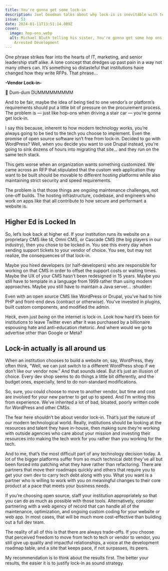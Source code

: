 ```yaml
---
title: You're gonna get some lock-in
description: Joel Goodman talks about why lock-in is inevitable with technology decisions.
issue: 53
date: 2024-01-11T13:51:14.809Z
cover:
  image: hop-ons.webp
  alt: Michael Bluth telling his sister, You're gonna get some hop ons. From
    Arrested Development
---
```

One phrase strikes fear into the hearts of IT, marketing, and senior leadership staff alike. A lone concept that dredges up past pain in a way not many others can. It’s something so distasteful that institutions have changed how they write RFPs. That phrase...

**\-Vendor Lock-in-**

🎵 Dum-dum DUMMMMMMMMM

And to be fair, maybe the idea of being tied to one vendor’s or platform’s requirements should put a little bit of pressure on the procurement process. The problem is — just like hop-ons when driving a stair car — you’re gonna get lock-in.

I say this because, inherent to how modern technology works, you’re always going to be tied to the tech you choose to implement. Even the promise of open source software isn’t free from lock-in. Decided to go with WordPress? Well, when you decide you want to use Drupal instead, you’re going to sink dozens of hours into migrating that site... and they run on the same tech stack.

This gets worse when an organization wants something customized. We came across an RFP that stipulated that the custom web application they want to be built should be movable to different hosting platforms while also maintaining strict security and speed requirements.

The problem is that those things are ongoing maintenance challenges, not one-off builds. The hosting infrastructure, codebase, and engineers who work on apps like that all contribute to how secure and performant a website is.

## Higher Ed is Locked In

So, let’s look back at higher ed. If your institution runs its website on a proprietary CMS like t4, Omni CMS, or Cascade CMS (the big players in our industry), then you chose to be locked in. You see this every day when sending support tickets to your vendor of choice. You see, but may not realize, the consequences of that lock-in.

Maybe you hired developers (or half-developers) who are responsible for working on that CMS in order to offset the support costs or waiting times. Maybe the UX of your CMS hasn’t been redesigned in 15 years. Maybe you still have to template in a language from 1999 rather than using modern approaches. Maybe you still have to maintain a Java server... :shudder:

Even with an open source CMS like WordPress or Drupal, you’ve had to hire PHP and front-end devs (contract or otherwise). You’ve invested in plugins, built custom components, and modified the admin.

Heck, even just *being* on the internet is lock-in. Look how hard it’s been for institutions to leave Twitter even after it was purchased by a billionaire espousing hate and anti-education rhetoric. And where would we go to advertise other than Google or Meta?

## Lock-in actually is all around us

When an institution chooses to build a website on, say, WordPress, they often think, “Well, we can just switch to a different WordPress shop if we don’t like our vendor now.” And that sounds ideal. But it’s just an illusion of choice. Every dev shop seems to do things a little bit differently, and the budget ones, especially, tend to do non-standard modifications.

So, sure, you could choose to move to another vendor, but time and cost are involved for your new partner to get up to speed. And I’m writing this from experience. We’ve inherited a lot of bad, bloated, poorly written code for WordPress and other CMSs.

The fear here shouldn’t be about vendor lock-in. That’s just the nature of our modern technological world. Really, institutions should be looking at the resources and talent they have in-house, then making sure they’re working with outside agencies who care about your mission and investing their resources into making the tech work for you rather than you working for the tech.

And to me, that’s the most difficult part of any technology decision today. A lot of the bigger platforms suffer from so much technical debt they’ve all but been forced into patching what they have rather than refactoring. There are partners that move their roadmaps quickly and others that require you to get your own dev to carry tech debt along with you. What you want is a partner who is willing to work with you on meaningful changes to their core product at a pace that meets your business needs.

If you’re choosing open source, staff your institution appropriately so that you can do as much as possible with those tools. Alternatively, consider partnering with a web agency of record that can handle all of the maintenance, optimization, and ongoing custom coding for your website or web app. In most cases, that will be much more cost-effective than building out a full dev team.

The reality of all of this is that there are always trade-offs. If you choose that perceived freedom to move from tech to tech or vendor to vendor, you still give up quality and impactful relationships, a voice at the development roadmap table, and a site that keeps pace, if not surpasses, its peers.

My recommendation is to think about the results first. The better your results, the easier it is to justify lock-in as sound strategy.